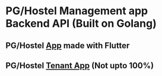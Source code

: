 # PG/Hostel Management app Backend API (Built on Golang)


## PG/Hostel [App](https://github.com/sairahul1526/pgworld) made with Flutter
## PG/Hostel [Tenant App](https://github.com/sairahul1526/pgworldtenant) (Not upto 100%)
